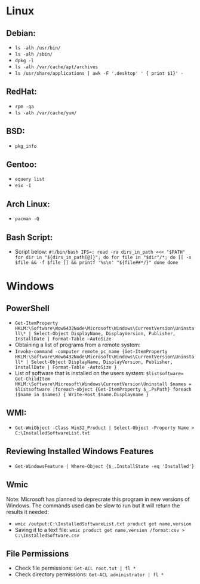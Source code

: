 # Linux
## Debian:
- `ls -alh /usr/bin/`
- `ls -alh /sbin/`
- `dpkg -l`
- `ls -alh /var/cache/apt/archives`
- `ls /usr/share/applications | awk -F '.desktop' ' { print $1}' -`
## RedHat:
- `rpm -qa`
- `ls -alh /var/cache/yum/`
## BSD:
- `pkg_info`
## Gentoo:
- `equery list`
- `eix -I`
## Arch Linux:
- `pacman -Q`
## Bash Script:
- Script below:
    `#!/bin/bash
    IFS=: read -ra dirs_in_path <<< "$PATH"
    for dir in "${dirs_in_path[@]}"; do
        for file in "$dir"/*; do
            [[ -x $file && -f $file ]] && printf '%s\n' "${file##*/}"
        done
    done`

# Windows

## PowerShell
- `Get-ItemProperty HKLM:\Software\Wow6432Node\Microsoft\Windows\CurrentVersion\Uninstall\* | Select-Object DisplayName, DisplayVersion, Publisher, InstallDate | Format-Table –AutoSize`
- Obtaining a list of programs from a remote system:
- `Invoke-command -computer remote_pc_name {Get-ItemProperty HKLM:\Software\Wow6432Node\Microsoft\Windows\CurrentVersion\Uninstall* | Select-Object DisplayName, DisplayVersion, Publisher, InstallDate | Format-Table -AutoSize }`
- List of software that is installed on the users system:
    `$listsoftware= Get-ChildItem HKLM:\Software\Microsoft\Windows\CurrentVersion\Uninstall
    $names = $listsoftware |foreach-object {Get-ItemProperty $_.PsPath}
    foreach ($name in $names)
    {
        Write-Host $name.Displayname
    }`
## WMI:
- `Get-WmiObject -Class Win32_Product | Select-Object -Property Name > C:\InstalledSoftwareList.txt`
## Reviewing Installed Windows Features
- `Get-WindowsFeature | Where-Object {$_.InstallState -eq 'Installed'}`
## Wmic
Note: Microsoft has planned to deprecrate this program in new versions of Windows. The commands used can be slow to run but it will return the results it needed:
- `wmic /output:C:\InstalledSoftwareList.txt product get name,version`
- Saving it to a text file: `wmic product get name,version /format:csv > C:\InstalledSoftware.csv`
## File Permissions
- Check file permissions: `Get-ACL root.txt | fl *`
- Check directory permissions: `Get-ACL administrator | fl *`